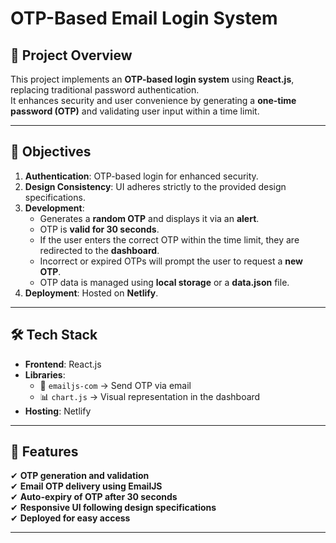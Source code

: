 # OTP-Based Email Login System

## 📌 Project Overview
This project implements an **OTP-based login system** using **React.js**, replacing traditional password authentication.  
It enhances security and user convenience by generating a **one-time password (OTP)** and validating user input within a time limit.

---

## 🎯 Objectives
1. **Authentication**: OTP-based login for enhanced security.
2. **Design Consistency**: UI adheres strictly to the provided design specifications.
3. **Development**:
   - Generates a **random OTP** and displays it via an **alert**.
   - OTP is **valid for 30 seconds**.
   - If the user enters the correct OTP within the time limit, they are redirected to the **dashboard**.
   - Incorrect or expired OTPs will prompt the user to request a **new OTP**.
   - OTP data is managed using **local storage** or a **data.json** file.
4. **Deployment**: Hosted on **Netlify**.

---

## 🛠 Tech Stack
- **Frontend**: React.js
- **Libraries**:
  - 📧 `emailjs-com` → Send OTP via email
  - 📊 `chart.js` → Visual representation in the dashboard
- **Hosting**: Netlify

---

## 🚀 Features
✔ **OTP generation and validation**  
✔ **Email OTP delivery using EmailJS**  
✔ **Auto-expiry of OTP after 30 seconds**  
✔ **Responsive UI following design specifications**  
✔ **Deployed for easy access**  

---
